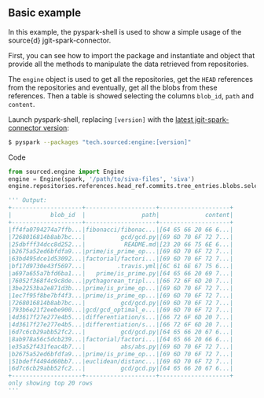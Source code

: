 ## Basic example

In this example, the pyspark-shell is used to show a simple usage of the source{d} jgit-spark-connector.

First, you can see how to import the package and instantiate and object that provide all the methods to manipulate the data retrieved from repositories.

The `engine` object is used to get all the repositories, get the `HEAD` references from the repositories and eventually, get all the blobs from these references. Then a table is showed selecting the columns `blob_id`, `path` and `content`.

Launch pyspark-shell, replacing `[version]` with the [latest jgit-spark-connector version](http://search.maven.org/#search%7Cga%7C1%7Ctech.sourced):
```sh
$ pyspark --packages "tech.sourced:engine:[version]"
```

Code
```python
from sourced.engine import Engine
engine = Engine(spark, '/path/to/siva-files', 'siva')
engine.repositories.references.head_ref.commits.tree_entries.blobs.select('blob_id', 'path', 'content').show()

''' Output:
+--------------------+--------------------+--------------------+
|           blob_id  |                path|             content|
+--------------------+--------------------+--------------------+
|ff4fa0794274a7ffb...|fibonacci/fibonac...|[64 65 66 20 66 6...|
|7268016814b8ab7bc...|          gcd/gcd.py|[69 6D 70 6F 72 7...|
|25dbfff34dcc8d252...|           README.md|[23 20 66 75 6E 6...|
|b2675a52ed6bfdfa9...|prime/is_prime_op...|[69 6D 70 6F 72 7...|
|63bd495dce1d53092...|factorial/factori...|[69 6D 70 6F 72 7...|
|bf17d9730e43f5697...|         .travis.yml|[6C 61 6E 67 75 6...|
|a697a655a7bfd6ba1...|   prime/is_prime.py|[64 65 66 20 69 7...|
|76052f368f4c9c8de...|pythagorean_tripl...|[66 72 6F 6D 20 7...|
|3be2253ba2e871d3b...|prime/is_prime_op...|[69 6D 70 6F 72 7...|
|1ec7f95f8be7bf4f3...|prime/is_prime_op...|[69 6D 70 6F 72 7...|
|7268016814b8ab7bc...|          gcd/gcd.py|[69 6D 70 6F 72 7...|
|793b6e21f2eebe900...|gcd/gcd_optimal_e...|[69 6D 70 6F 72 7...|
|4d3617f27e277e4b5...|differentiation/s...|[66 72 6F 6D 20 7...|
|4d3617f27e277e4b5...|differentiation/s...|[66 72 6F 6D 20 7...|
|6d7c6cb29abb52fc2...|          gcd/gcd.py|[64 65 66 20 67 6...|
|8ab978a56c5dcb239...|factorial/factori...|[64 65 66 20 66 6...|
|e35a52f431feac4b7...|          abs/abs.py|[69 6D 70 6F 72 7...|
|b2675a52ed6bfdfa9...|prime/is_prime_op...|[69 6D 70 6F 72 7...|
|51bdeff4494d60bb7...|euclidean/distanc...|[69 6D 70 6F 72 7...|
|6d7c6cb29abb52fc2...|          gcd/gcd.py|[64 65 66 20 67 6...|
+--------------------+--------------------+--------------------+
only showing top 20 rows
'''
```
